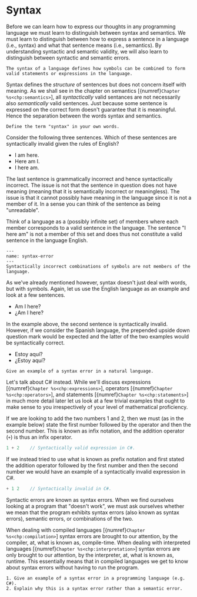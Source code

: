 # Syntax

Before we can learn how to express our thoughts in any programming language we must learn to distinguish between syntax and semantics.
We must learn to distinguish between how to express a sentence in a language (i.e., syntax) and what that sentence means (i.e., semantics).
By understanding syntactic and semantic validity, we will also learn to distinguish between syntactic and semantic errors.

```{important}
The syntax of a language defines how symbols can be combined to form valid statements or expressions in the language.
```

Syntax defines the *structure* of sentences but does not concern itself with meaning. 
As we shall see in the chapter on semantics [{numref}`Chapter %s<chp:semantics>`], all *syntactically* valid sentances are not necessarily also *semantically* valid sentences.
Just because some sentence is expressed on the correct form doesn't guarantee that it is meaningful.
Hence the separation between the words syntax and semantics.

```{exercise}
Define the term "syntax" in your own words.
```

<!--
Theoreticians have studied syntax in many ways.
In computing we tend to talk about generative grammar, an idea proposed by Noam Chomsky.
See e.g. [Chomsky (1957)](#ref_chomsky_1957_syntactic).

The syntax of a given language is defined by what we refer to as a grammar.
-->

Consider the following three sentences.
Which of these sentences are syntactically invalid given the rules of English?

* I am here.
* Here am I.
* I here am.

The last sentence is grammatically incorrect and hence syntactically incorrect.
The issue is not that the sentence in question does not have meaning (meaning that it is semantically incorrect or meaningless).
The issue is that it cannot possibly have meaning in the language since it is not a member of it.
In a sense you can think of the sentence as being "unreadable".

Think of a language as a (possibly infinite set) of members where each member corresponds to a valid sentence in the language.
The sentence "I here am" is not a member of this set and does thus not constitute a valid sentence in the language English.

```{figure} ../images/syntax-error.png
---
name: syntax-error
---
Syntactically incorrect combinations of symbols are not members of the language.
```

As we've already mentioned however, syntax doesn't just deal with words, but with symbols.
Again, let us use the English language as an example and look at a few sentences.

* Am I here?
* ¿Am I here?

In the example above, the second sentence is syntactically invalid.
However, if we consider the Spanish language, the prepended upside down question mark would be expected and the latter of the two examples would be syntactically correct.

* Estoy aquí?
* ¿Estoy aquí?

```{exercise}
Give an example of a syntax error in a natural language.
```

Let's talk about C# instead.
While we'll discuss expressions [{numref}`Chapter %s<chp:expressions>`], operators [{numref}`Chapter %s<chp:operators>`], and statements [{numref}`Chapter %s<chp:statements>`] in much more detail later let us look at a few trivial examples that ought to make sense to you irrespectively of your level of mathematical proficiency.

If we are looking to add the two numbers 1 and 2, then we must (as in the example below) state the first number followed by the operator and then the second number.
This is known as infix notation, and the addition operator (`+`) is thus an infix operator.

```csharp
1 + 2    // Syntactically valid expression in C#.
```

If we instead tried to use what is known as prefix notation and first stated the addition operator followed by the first number and then the second number we would have an example of a syntactically invalid expression in C#.

```csharp
+ 1 2    // Syntactically invalid in C#.
```

Syntactic errors are known as syntax errors.
When we find ourselves looking at a program that "doesn't work", we must ask ourselves whether we mean that the program exhibits syntax errors (also known as syntax errors), semantic errors, or combinations of the two.

When dealing with compiled languages [{numref}`Chapter %s<chp:compilation>`] syntax errors are brought to our attention, by the compiler, at, what is known as, compile-time.
When dealing with interpreted languages  [{numref}`Chapter %s<chp:interpretation>`] syntax errors are only brought to our attention, by the interpreter, at, what is known as, runtime.
This essentially means that in compiled languages we get to know about syntax errors without having to run the program.

<!--
- *Grammars (beyond scope).*
- *Övningsuppgifter på detta längre fram när vi har mer kunskap.*
- *Syntax error*
-->

```{exercise}
1. Give an example of a syntax error in a programming language (e.g. C#).
2. Explain why this is a syntax error rather than a semantic error.
```

